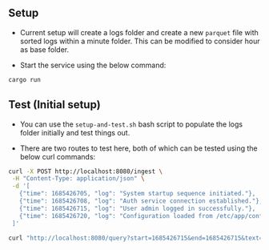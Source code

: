 ## Setup

- Current setup will create a logs folder and create a new `parquet` file with sorted logs within a minute folder. This can be modified to consider hour as base folder.


- Start the service using the below command:

```bash
cargo run
```

## Test (Initial setup)

- You can use the `setup-and-test.sh` bash script to populate the logs folder initially and test things out.

- There are two routes to test here, both of which can be tested using the below curl commands:

```bash
curl -X POST http://localhost:8080/ingest \
 -H "Content-Type: application/json" \
 -d '[
   {"time": 1685426705, "log": "System startup sequence initiated."},
   {"time": 1685426708, "log": "Auth service connection established."},
   {"time": 1685426715, "log": "User admin logged in successfully."},
   {"time": 1685426720, "log": "Configuration loaded from /etc/app/config.yaml"}
 ]'
```

```bash
curl "http://localhost:8080/query?start=1685426715&end=1685426715&text=admin"
```
